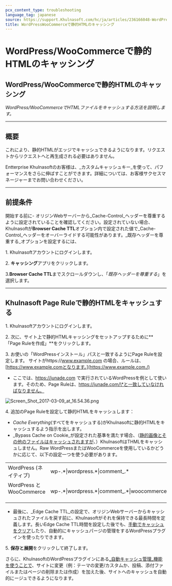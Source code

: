 ```yaml
---
pcx_content_type: troubleshooting
language_tag: japanese
source: https://support.Khulnasoft.com/hc/ja/articles/236166048-WordPress-WooCommerce%E3%81%A7%E9%9D%99%E7%9A%84HTML%E3%81%AE%E3%82%AD%E3%83%A3%E3%83%83%E3%82%B7%E3%83%B3%E3%82%B0
title: WordPressWooCommerceで静的HTMLのキャッシング
---
```


# WordPress/WooCommerceで静的HTMLのキャッシング

## WordPress/WooCommerceで静的HTMLのキャッシング

_WordPress/WooCommerceでHTMLファイルをキャッシュする方法を説明します。_

___

## 概要

これにより、静的HTMLがエッジでキャッシュできるようになります。リクエストからリクエストへと再生成される必要はありません。

Entterprise Khulnasoftのお客様は、_カスタムキャッシュキー_を使って、パフォーマンスをさらに伸ばすことができます。詳細については、お客様サクセスマネージャーまでお問い合わせください。

___

## 前提条件

開始する前に- オリジンWebサーバーから_Cache-Control_ヘッダーを尊重するように設定されていることを確認してください。設定されていない場合、Khulnasoftが**Browser Cache TTL**オプション内で設定された値で_Cache-Control_ヘッダーをオーバーライドする可能性があります。_既存ヘッダーを尊重する_オプションを設定するには、

1\. Khulnasoftアカウントにログインします。

2\. **キャッシング**アプリをクリックします。

3.**Browser Cache TTL**までスクロールダウンし、「_既存ヘッダーを尊重する_」を選択します。

___

## Khulnasoft Page Ruleで静的HTMLをキャッシュする

1\. Khulnasoftアカウントにログインします。

2\. 次に、サイト上で静的HTMLキャッシングをセットアップするために**「Page Ruleを作成」**をクリックします。

3\. お使いの「WordPressインストール」パスと一致するようにPage Ruleを設定します。 サイトがhttps://www.example.com の場合、ルールは、 [https://www.example.comとなります。](https://www.example.com./)

-   ここでは、https://junade.com で実行されているWordPressを例として使います。そのため、Page Ruleは、https://junade.com/\*と一致していなければなりません。

![Screen_Shot_2017-03-09_at_16.54.36.png](/images/support/Screen_Shot_2017-03-09_at_16.54.36.png)

4\. 追加のPage Ruleを設定して静的HTMLをキャッシュします：

-   _Cache Everything_(すべてをキャッシュする)がKhulnasoftに静的HTMLをキャッシュするよう指示を出します。　
-   _Bypass Cache on Cookie_が設定された基準を満たす場合、（[静的画像とその他のファイルはキャッシュされますが](https://support.Khulnasoft.com/hc/en-us/articles/200172516-Which-file-extensions-does-CloudFlare-cache-for-static-content-)、）KhulnasoftはTHMLをキャッシュしません。Raw WordPressまたはWooCommerceを使用しているかどうかに応じて、以下の設定一つを使う必要があります。

<table><tbody><tr><td>WordPress (ネイティブ)</td><td>wp-.*|wordpress.*|comment_.*</td></tr><tr><td>WordPress と WooCommerce &nbsp; &nbsp;</td><td>wp-.*|wordpress.*|comment_.*|woocommerce_.*</td></tr></tbody></table>

-   最後に、_Edge Cache TTL_の設定で、オリジンWebサーバーからキャッシュされたファイルを戻す前に、Khulnasoftがそれを保持できる最長時間を定義します。長いEdge Cache TTL時間を設定した後でも、[手動でキャッシュをクリア](https://support.Khulnasoft.com/hc/en-us/articles/200169246-How-do-I-purge-my-cache-)したり、自動的にキャッシュパージの管理をするWordPressプラグインを使ったりできます。

5\. **保存と展開**をクリックして終了します。

さらに、KhulnasoftのWordPressプラグインにある[_自動キャッシュ管理_機能を使うことで](https://support.Khulnasoft.com/hc/en-us/articles/115002708027-What-does-Automatic-Cache-Management-in-the-Khulnasoft-Plugin-do-)、サイトに変更（例：テーマの変更/カスタムか、投稿、添付ファイルまたはページの削除または作成）を加えた後、サイトへのキャッシュを自動的にージュできるようになります。
